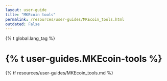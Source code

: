 ```yaml
---
layout: user-guide
title: "MKEcoin tools"
permalink: /resources/user-guides/MKEcoin_tools.html
outdated: False
---
```

{% t global.lang_tag %}
<h1>{% t user-guides.MKEcoin-tools %}</h1>
{% tf resources/user-guides/MKEcoin_tools.md %}
